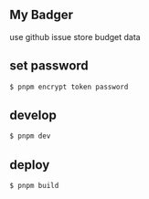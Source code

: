 ## My Badger

use github issue store budget data

## set password

```bash
$ pnpm encrypt token password
```

## develop

```bash
$ pnpm dev
```

## deploy

```bash
$ pnpm build
```
